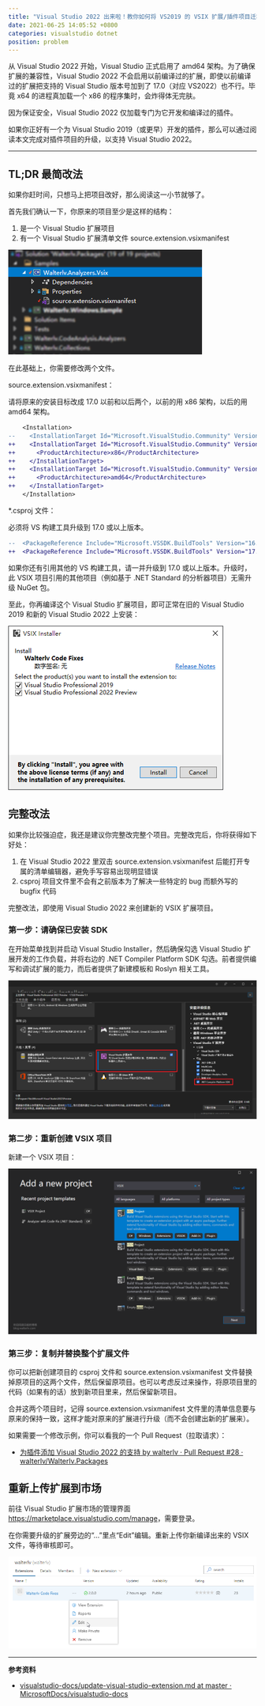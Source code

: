 ```yaml
---
title: "Visual Studio 2022 出来啦！教你如何将 VS2019 的 VSIX 扩展/插件项目迁移到 VS2022"
date: 2021-06-25 14:05:52 +0800
categories: visualstudio dotnet
position: problem
---
```


从 Visual Studio 2022 开始，Visual Studio 正式启用了 amd64 架构。为了确保扩展的兼容性，Visual Studio 2022 不会启用以前编译过的扩展，即使以前编译过的扩展把支持的 Visual Studio 版本号加到了 17.0（对应 VS2022）也不行。毕竟 x64 的进程真加载一个 x86 的程序集时，会炸得体无完肤。

因为保证安全，Visual Studio 2022 仅加载专门为它开发和编译过的插件。

如果你正好有一个为 Visual Studio 2019（或更早）开发的插件，那么可以通过阅读本文完成对插件项目的升级，以支持 Visual Studio 2022。

---

<div id="toc"></div>

## TL;DR 最简改法

如果你赶时间，只想马上把项目改好，那么阅读这一小节就够了。

首先我们确认一下，你原来的项目至少是这样的结构：

1. 是一个 Visual Studio 扩展项目
1. 有一个 Visual Studio 扩展清单文件 source.extension.vsixmanifest

![项目结构](/static/posts/2021-06-25-13-39-38.png)

在此基础上，你需要修改两个文件。

source.extension.vsixmanifest：

请将原来的安装目标改成 17.0 以前和以后两个，以前的用 x86 架构，以后的用 amd64 架构。

```diff
    <Installation>
--    <InstallationTarget Id="Microsoft.VisualStudio.Community" Version="[16.0,)" />
++    <InstallationTarget Id="Microsoft.VisualStudio.Community" Version="[16.0, 17.0)">
++      <ProductArchitecture>x86</ProductArchitecture>
++    </InstallationTarget>
++    <InstallationTarget Id="Microsoft.VisualStudio.Community" Version="[17.0, 18.0)">
++      <ProductArchitecture>amd64</ProductArchitecture>
++    </InstallationTarget>
    </Installation>
```

*.csproj 文件：

必须将 VS 构建工具升级到 17.0 或以上版本。

```diff
--  <PackageReference Include="Microsoft.VSSDK.BuildTools" Version="16.9.1050" />
++  <PackageReference Include="Microsoft.VSSDK.BuildTools" Version="17.0.2140-preview2" />
```

如果你还有引用其他的 VS 构建工具，请一并升级到 17.0 或以上版本。升级时，此 VSIX 项目引用的其他项目（例如基于 .NET Standard 的分析器项目）无需升级 NuGet 包。

至此，你再编译这个 Visual Studio 扩展项目，即可正常在旧的 Visual Studio 2019 和新的 Visual Studio 2022 上安装：

![支持两个 VS 版本的 VSIX](/static/posts/2021-06-25-13-46-19.png)

## 完整改法

如果你比较强迫症，我还是建议你完整改完整个项目。完整改完后，你将获得如下好处：

1. 在 Visual Studio 2022 里双击 source.extension.vsixmanifest 后能打开专属的清单编辑器，避免手写容易出现明显错误
1. csproj 项目文件里不会有之前版本为了解决一些特定的 bug 而额外写的 bugfix 代码

完整改法，即使用 Visual Studio 2022 来创建新的 VSIX 扩展项目。

### 第一步：请确保已安装 SDK

在开始菜单找到并启动 Visual Studio Installer，然后确保勾选 Visual Studio 扩展开发的工作负载，并将右边的 .NET Compiler Platform SDK 勾选。前者提供编写和调试扩展的能力，而后者提供了新建模板和 Roslyn 相关工具。

![安装工作负载](/static/posts/2021-06-25-13-55-18.png)

### 第二步：重新创建 VSIX 项目

新建一个 VSIX 项目：

![重建 VSIX 项目](/static/posts/2021-06-25-13-58-41.png)

### 第三步：复制并替换整个扩展文件

你可以把新创建项目的 csproj 文件和 source.extension.vsixmanifest 文件替换掉原项目的这两个文件，然后保留原项目。也可以考虑反过来操作，将原项目里的代码（如果有的话）放到新项目里来，然后保留新项目。

合并这两个项目时，记得 source.extension.vsixmanifest 文件里的清单信息要与原来的保持一致，这样才能对原来的扩展进行升级（而不会创建出新的扩展来）。

如果需要一个修改示例，你可以看我的一个 Pull Request（拉取请求）：

- [为插件添加 Visual Studio 2022 的支持 by walterlv · Pull Request #28 · walterlv/Walterlv.Packages](https://github.com/walterlv/Walterlv.Packages/pull/28)

## 重新上传扩展到市场

前往 Visual Studio 扩展市场的管理界面 <https://marketplace.visualstudio.com/manage>，需要登录。

在你需要升级的扩展旁边的“…”里点“Edit”编辑。重新上传你新编译出来的 VSIX 文件，等待审核即可。

![重新上传扩展](/static/posts/2021-06-25-14-04-59.png)

---

**参考资料**

- [visualstudio-docs/update-visual-studio-extension.md at master · MicrosoftDocs/visualstudio-docs](https://github.com/MicrosoftDocs/visualstudio-docs/blob/177db460a2dbd7de2876e2ad564795294dd1c80a/docs/extensibility/migration/update-visual-studio-extension.md)
